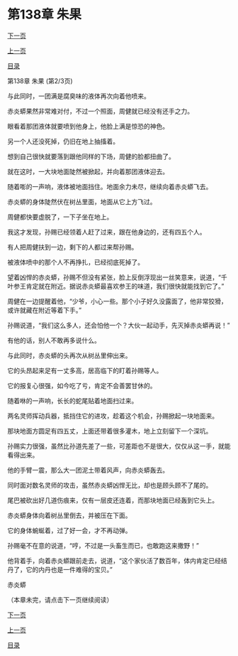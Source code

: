 <h1>第138章   朱果</h1>
            <div><p><a href="./0413_%E7%AC%AC138%E7%AB%A0_%E6%9C%B1%E6%9E%9C.md">下一页</a></p><p><a href="./0411_%E7%AC%AC138%E7%AB%A0_%E6%9C%B1%E6%9E%9C.md">上一页</a></p><p><a href="../">目录</a></p></div>
            <div><p>第138章   朱果 (第2/3页)</p><p>与此同时，一团满是腐臭味的液体再次向着他喷来。</p><p>赤炎蟒果然非常难对付，不过一个照面，周健就已经没有还手之力。</p><p>眼看着那团液体就要喷到他身上，他脸上满是惊恐的神色。</p><p>另一个人还没死掉，仍旧在地上抽搐着。</p><p>想到自己很快就要落到跟他同样的下场，周健的脸都扭曲了。</p><p>就在这时，一大块地面陡然被掀起，并向着那团液体迎去。</p><p>随着嘭的一声响，液体被地面挡住。地面余力未尽，继续向着赤炎蟒飞去。</p><p>赤炎蟒的身体陡然伏在树丛里面，地面从它上方飞过。</p><p>周健都快要虚脱了，一下子坐在地上。</p><p>我这才发现，孙赐已经领着人赶了过来，跟在他身边的，还有四五个人。</p><p>有人把周健扶到一边，剩下的人都过来帮孙赐。</p><p>被液体喷中的那个人不再挣扎，已经彻底死掉了。</p><p>望着凶悍的赤炎蟒，孙赐不但没有紧张，脸上反倒浮现出一丝笑意来，说道，“千叶参王肯定就在附近。据说赤炎蟒最喜欢参王的味道，我们很快就能找到它了。”</p><p>周健在一边提醒着他，“少爷，小心一些。那个小子好久没露面了，他非常狡猾，或许就藏在附近等着下手。”</p><p>孙赐说道，“我们这么多人，还会怕他一个？大伙一起动手，先灭掉赤炎蟒再说！”</p><p>有他的话，别人不敢再多说什么。</p><p>与此同时，赤炎蟒的头再次从树丛里伸出来。</p><p>它的头昂起来足有一丈多高，居高临下的盯着孙赐等人。</p><p>它的报复心很强，如今吃了亏，肯定不会善罢甘休的。</p><p>随着咻的一声响，长长的蛇尾贴着地面扫过来。</p><p>两名灵师挥动兵器，抵挡住它的进攻，趁着这个机会，孙赐掀起一块地面来。</p><p>那块地面方圆足有四五丈，上面还带着很多灌木，地上立刻留下一个深坑。</p><p>孙赐实力很强，虽然比孙道先差了一些，可差距也不是很大，仅仅从这一手，就能看得出来。</p><p>他的手臂一震，那么大一团泥土带着风声，向赤炎蟒轰去。</p><p>同时面对数名灵师的攻击，虽然赤炎蟒凶悍无比，却也是顾头顾不了尾的。</p><p>尾巴被砍出好几道伤痕来，仅有一层皮还连着，而那块地面已经轰到它头上。</p><p>赤炎蟒身体向着树丛里倒去，并被压在下面。</p><p>它的身体蜿蜒着，过了好一会，才不再动弹。</p><p>孙赐毫不在意的说道，“哼，不过是一头畜生而已，也敢跑这来撒野！”</p><p>他背着手，向着赤炎蟒跟前走去，说道，“这个家伙活了数百年，体内肯定已经结丹了，它的内丹也是一件难得的宝贝。”</p><p>赤炎蟒</p><p>（本章未完，请点击下一页继续阅读）</p></div>
            <div><p><a href="./0413_%E7%AC%AC138%E7%AB%A0_%E6%9C%B1%E6%9E%9C.md">下一页</a></p><p><a href="./0411_%E7%AC%AC138%E7%AB%A0_%E6%9C%B1%E6%9E%9C.md">上一页</a></p><p><a href="../">目录</a></p></div>
